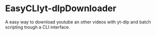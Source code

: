 # EasyCLIyt-dlpDownloader
A easy way to download youtube an other videos with yt-dlp and batch scripting trough a CLI interface. 
